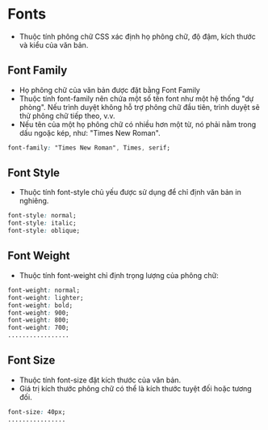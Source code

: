 # Fonts

- Thuộc tính phông chữ CSS xác định họ phông chữ, độ đậm, kích thước và kiểu của văn bản.

## Font Family

- Họ phông chữ của văn bản được đặt bằng Font Family
- Thuộc tính font-family nên chứa một số tên font như một hệ thống "dự phòng". Nếu trình duyệt không hỗ trợ phông chữ đầu tiên, trình duyệt sẽ thử phông chữ tiếp theo, v.v.
- Nếu tên của một họ phông chữ có nhiều hơn một từ, nó phải nằm trong dấu ngoặc kép, như: "Times New Roman".

```css
font-family: "Times New Roman", Times, serif;
```

## Font Style

- Thuộc tính font-style chủ yếu được sử dụng để chỉ định văn bản in nghiêng.

```css
font-style: normal;
font-style: italic;
font-style: oblique;
```

## Font Weight

- Thuộc tính font-weight chỉ định trọng lượng của phông chữ:

```css
font-weight: normal;
font-weight: lighter;
font-weight: bold;
font-weight: 900;
font-weight: 800;
font-weight: 700;
.................
```

## Font Size

- Thuộc tính font-size đặt kích thước của văn bản.
- Giá trị kích thước phông chữ có thể là kích thước tuyệt đối hoặc tương đối.

```css
font-size: 40px;
................
```
